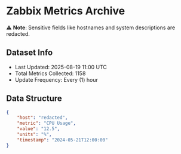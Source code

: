 # Zabbix Metrics Archive

⚠️ **Note**: Sensitive fields like hostnames and system descriptions are redacted.

## Dataset Info
- Last Updated: 2025-08-19 11:00 UTC
- Total Metrics Collected: 1158
- Update Frequency: Every (1) hour

## Data Structure
```json
{
    "host": "redacted",
    "metric": "CPU Usage",
    "value": "12.5",
    "units": "%",
    "timestamp": "2024-05-21T12:00:00"
}
```
